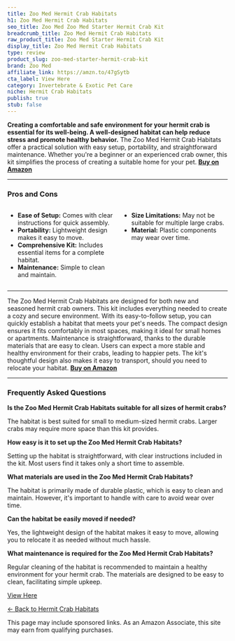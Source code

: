 ```yaml
---
title: Zoo Med Hermit Crab Habitats
h1: Zoo Med Hermit Crab Habitats
seo_title: Zoo Med Zoo Med Starter Hermit Crab Kit
breadcrumb_title: Zoo Med Hermit Crab Habitats
raw_product_title: Zoo Med Starter Hermit Crab Kit
display_title: Zoo Med Hermit Crab Habitats
type: review
product_slug: zoo-med-starter-hermit-crab-kit
brand: Zoo Med
affiliate_link: https://amzn.to/47gSytb
cta_label: View Here
category: Invertebrate & Exotic Pet Care
niche: Hermit Crab Habitats
publish: true
stub: false
---
```


<div id="intro" class="full-width">
  <p><strong>Creating a comfortable and safe environment for your hermit crab is essential for its well-being. A well-designed habitat can help reduce stress and promote healthy behavior.</strong> The Zoo Med Hermit Crab Habitats offer a practical solution with easy setup, portability, and straightforward maintenance. Whether you're a beginner or an experienced crab owner, this kit simplifies the process of creating a suitable home for your pet. <a href="https://amzn.to/47gSytb" rel="nofollow sponsored noopener" target="_blank"><strong>Buy on Amazon</strong></a></p>
</div>

<hr />
<h3 id="pros-cons">Pros and Cons</h3>
<div class="pc-grid" style="display:grid;grid-template-columns:1fr 1fr;gap:16px;">
  <ul>
    <li><strong>Ease of Setup:</strong> Comes with clear instructions for quick assembly.</li>
    <li><strong>Portability:</strong> Lightweight design makes it easy to move.</li>
    <li><strong>Comprehensive Kit:</strong> Includes essential items for a complete habitat.</li>
    <li><strong>Maintenance:</strong> Simple to clean and maintain.</li>
  </ul>
  <ul>
    <li><strong>Size Limitations:</strong> May not be suitable for multiple large crabs.</li>
    <li><strong>Material:</strong> Plastic components may wear over time.</li>
  </ul>
</div>
<hr />

<div class="full-width">
  <p>The Zoo Med Hermit Crab Habitats are designed for both new and seasoned hermit crab owners. This kit includes everything needed to create a cozy and secure environment. With its easy-to-follow setup, you can quickly establish a habitat that meets your pet's needs. The compact design ensures it fits comfortably in most spaces, making it ideal for small homes or apartments. Maintenance is straightforward, thanks to the durable materials that are easy to clean. Users can expect a more stable and healthy environment for their crabs, leading to happier pets. The kit's thoughtful design also makes it easy to transport, should you need to relocate your habitat. <a href="https://amzn.to/47gSytb" rel="nofollow sponsored noopener" target="_blank"><strong>Buy on Amazon</strong></a></p>
</div>

<hr />
<h3 id="faqs">Frequently Asked Questions</h3>

<p><strong>Is the Zoo Med Hermit Crab Habitats suitable for all sizes of hermit crabs?</strong></p>
<p>The habitat is best suited for small to medium-sized hermit crabs. Larger crabs may require more space than this kit provides.</p>

<p><strong>How easy is it to set up the Zoo Med Hermit Crab Habitats?</strong></p>
<p>Setting up the habitat is straightforward, with clear instructions included in the kit. Most users find it takes only a short time to assemble.</p>

<p><strong>What materials are used in the Zoo Med Hermit Crab Habitats?</strong></p>
<p>The habitat is primarily made of durable plastic, which is easy to clean and maintain. However, it's important to handle with care to avoid wear over time.</p>

<p><strong>Can the habitat be easily moved if needed?</strong></p>
<p>Yes, the lightweight design of the habitat makes it easy to move, allowing you to relocate it as needed without much hassle.</p>

<p><strong>What maintenance is required for the Zoo Med Hermit Crab Habitats?</strong></p>
<p>Regular cleaning of the habitat is recommended to maintain a healthy environment for your hermit crab. The materials are designed to be easy to clean, facilitating simple upkeep.</p>
<p><a class="btn" href="https://amzn.to/47gSytb" target="_blank" rel="nofollow sponsored noopener">View Here</a></p>
<p><a href="/roundups/invertebrate-exotic-pet-care/hermit-crab-habitats/">← Back to Hermit Crab Habitats</a></p>
<aside class="disclosure">This page may include sponsored links. As an Amazon Associate, this site may earn from qualifying purchases.</aside>
